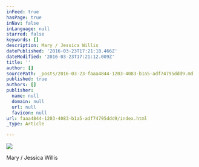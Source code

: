 ```yaml
---
inFeed: true
hasPage: true
inNav: false
inLanguage: null
starred: false
keywords: []
description: Mary / Jessica Willis
datePublished: '2016-03-23T17:21:18.466Z'
dateModified: '2016-03-23T17:21:12.009Z'
title: ''
author: []
sourcePath: _posts/2016-03-23-faaa4844-1203-4083-b1a5-adf74795ddd9.md
published: true
authors: []
publisher:
  name: null
  domain: null
  url: null
  favicon: null
url: faaa4844-1203-4083-b1a5-adf74795ddd9/index.html
_type: Article

---
```

![](https://the-grid-user-content.s3-us-west-2.amazonaws.com/f5619071-8351-4199-9ba0-b05957620d6e.jpg)

Mary / Jessica Willis